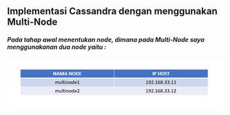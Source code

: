 ## Implementasi Cassandra dengan menggunakan Multi-Node
##### Pada tahap awal menentukan node, dimana pada Multi-Node saya menggunakanan dua node yaitu : 
![Hasil](tabelku.png)

